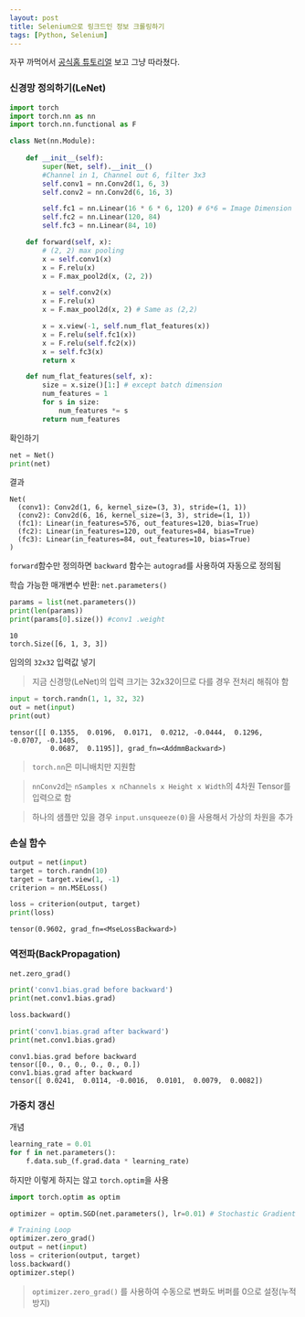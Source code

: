 ```yaml
---
layout: post
title: Selenium으로 링크드인 정보 크롤링하기
tags: [Python, Selenium]
---
```





자꾸 까먹어서 [공식홈 튜토리얼](https://tutorials.pytorch.kr/beginner/blitz/neural_networks_tutorial.html) 보고 그냥 따라쳤다.

### 신경망 정의하기(LeNet)

```python
import torch 
import torch.nn as nn 
import torch.nn.functional as F 
```


```python
class Net(nn.Module):
    
    def __init__(self):
        super(Net, self).__init__()
        #Channel in 1, Channel out 6, filter 3x3
        self.conv1 = nn.Conv2d(1, 6, 3)
        self.conv2 = nn.Conv2d(6, 16, 3)

        self.fc1 = nn.Linear(16 * 6 * 6, 120) # 6*6 = Image Dimension
        self.fc2 = nn.Linear(120, 84)
        self.fc3 = nn.Linear(84, 10)

    def forward(self, x):
        # (2, 2) max pooling 
        x = self.conv1(x)
        x = F.relu(x)
        x = F.max_pool2d(x, (2, 2))

        x = self.conv2(x)
        x = F.relu(x) 
        x = F.max_pool2d(x, 2) # Same as (2,2)

        x = x.view(-1, self.num_flat_features(x))
        x = F.relu(self.fc1(x))
        x = F.relu(self.fc2(x))
        x = self.fc3(x)
        return x

    def num_flat_features(self, x):
        size = x.size()[1:] # except batch dimension 
        num_features = 1
        for s in size: 
            num_features *= s
        return num_features 
```

확인하기
```python
net = Net()
print(net)
```

결과
```
Net(
  (conv1): Conv2d(1, 6, kernel_size=(3, 3), stride=(1, 1))
  (conv2): Conv2d(6, 16, kernel_size=(3, 3), stride=(1, 1))
  (fc1): Linear(in_features=576, out_features=120, bias=True)
  (fc2): Linear(in_features=120, out_features=84, bias=True)
  (fc3): Linear(in_features=84, out_features=10, bias=True)
)
```

`forward`함수만 정의하면 `backward` 함수는 `autograd`를 사용하여 자동으로 정의됨

학습 가능한 매개변수 반환: `net.parameters()`

```python
params = list(net.parameters())
print(len(params))
print(params[0].size()) #conv1 .weight
```

```
10
torch.Size([6, 1, 3, 3])
```


임의의 `32x32` 입력값 넣기
> 지금 신경망(LeNet)의 입력 크기는 32x32이므로 다를 경우 전처리 해줘야 함

```python
input = torch.randn(1, 1, 32, 32)
out = net(input)
print(out)
```

```
tensor([[ 0.1355,  0.0196,  0.0171,  0.0212, -0.0444,  0.1296, -0.0707, -0.1405,
          0.0687,  0.1195]], grad_fn=<AddmmBackward>)
```

> `torch.nn`은 미니배치만 지원함

>  `nnConv2d`는 `nSamples x nChannels x Height x Width`의 4차원 Tensor를 입력으로 함

> 하나의 샘플만 있을 경우 `input.unsqueeze(0)`을 사용해서 가상의 차원을 추가

### 손실 함수

```python
output = net(input)
target = torch.randn(10)
target = target.view(1, -1)
criterion = nn.MSELoss()

loss = criterion(output, target)
print(loss)
```

```
tensor(0.9602, grad_fn=<MseLossBackward>)
```


### 역전파(BackPropagation)

```python
net.zero_grad()

print('conv1.bias.grad before backward')
print(net.conv1.bias.grad)

loss.backward()

print('conv1.bias.grad after backward')
print(net.conv1.bias.grad)
```

```
conv1.bias.grad before backward
tensor([0., 0., 0., 0., 0., 0.])
conv1.bias.grad after backward
tensor([ 0.0241,  0.0114, -0.0016,  0.0101,  0.0079,  0.0082])
```

### 가중치 갱신

개념
```python
learning_rate = 0.01
for f in net.parameters():
    f.data.sub_(f.grad.data * learning_rate)
```

하지만 이렇게 하지는 않고 `torch.optim`을 사용

```python
import torch.optim as optim

optimizer = optim.SGD(net.parameters(), lr=0.01) # Stochastic Gradient Descent

# Training Loop
optimizer.zero_grad()
output = net(input)
loss = criterion(output, target)
loss.backward()
optimizer.step()
```

> `optimizer.zero_grad()` 를 사용하여 수동으로 변화도 버퍼를 0으로 설정(누적방지)